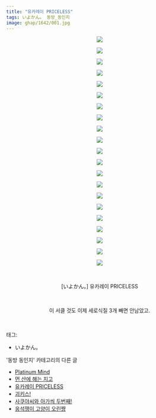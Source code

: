 ```yaml
---
title: "유카레이 PRICELESS"
tags: いよかん。 동방_동인지
image: ghap/1642/001.jpg
---
```

<div class="article">
<p style="text-align: center; clear: none; float: none;"><img src="{{ site.nasurl }}/ghap/1642/001.jpg"/></p>
<p style="text-align: center; clear: none; float: none;"><img src="{{ site.nasurl }}/ghap/1642/002.jpg"/></p>
<p style="text-align: center; clear: none; float: none;"><img src="{{ site.nasurl }}/ghap/1642/003.jpg"/></p>
<p style="text-align: center; clear: none; float: none;"><img src="{{ site.nasurl }}/ghap/1642/004.jpg"/></p>
<p style="text-align: center; clear: none; float: none;"><img src="{{ site.nasurl }}/ghap/1642/005.jpg"/></p>
<p style="text-align: center; clear: none; float: none;"><img src="{{ site.nasurl }}/ghap/1642/006.jpg"/></p>
<p style="text-align: center; clear: none; float: none;"><img src="{{ site.nasurl }}/ghap/1642/007.jpg"/></p>
<p style="text-align: center; clear: none; float: none;"><img src="{{ site.nasurl }}/ghap/1642/008.jpg"/></p>
<p style="text-align: center; clear: none; float: none;"><img src="{{ site.nasurl }}/ghap/1642/009.jpg"/></p>
<p style="text-align: center; clear: none; float: none;"><img src="{{ site.nasurl }}/ghap/1642/010.jpg"/></p>
<p style="text-align: center; clear: none; float: none;"><img src="{{ site.nasurl }}/ghap/1642/011.jpg"/></p>
<p style="text-align: center; clear: none; float: none;"><img src="{{ site.nasurl }}/ghap/1642/012.jpg"/></p>
<p style="text-align: center; clear: none; float: none;"><img src="{{ site.nasurl }}/ghap/1642/013.jpg"/></p>
<p style="text-align: center; clear: none; float: none;"><img src="{{ site.nasurl }}/ghap/1642/014.jpg"/></p>
<p style="text-align: center; clear: none; float: none;"><img src="{{ site.nasurl }}/ghap/1642/015.jpg"/></p>
<p style="text-align: center; clear: none; float: none;"><img src="{{ site.nasurl }}/ghap/1642/016.jpg"/></p>
<p style="text-align: center; clear: none; float: none;"><img src="{{ site.nasurl }}/ghap/1642/017.jpg"/></p>
<p style="text-align: center; clear: none; float: none;"><img src="{{ site.nasurl }}/ghap/1642/018.jpg"/></p>
<p style="text-align: center; clear: none; float: none;"><img src="{{ site.nasurl }}/ghap/1642/019.jpg"/></p>
<p style="text-align: center; clear: none; float: none;"><img src="{{ site.nasurl }}/ghap/1642/020.jpg"/></p>
<p style="text-align: center; clear: none; float: none;"><img src="{{ site.nasurl }}/ghap/1642/021.jpg"/></p>
<p style="text-align: center; clear: none; float: none;"><br/></p>
<p style="text-align: center; clear: none; float: none;">[いよかん。] 유카레이 PRICELESS</p>
<p style="text-align: center; clear: none; float: none;"><br/></p>
<p style="text-align: center; clear: none; float: none;">이 서클 것도 이제 세로식질 3개 빼면 안남았고.</p>
<p><br/></p>
</div><div class="tagTrail">
<p>태그: </p>
<ul>
<li>いよかん。</li>
</ul>
</div><div class="another">
<p>'동방 동인지' 카테고리의 다른 글</p>
<ul>
<li><a href="/2016-08-17-ghap_1648">Platinum Mind</a></li>
<li><a href="/2016-08-17-ghap_1647">먼 산에 해는 지고</a></li>
<li><a href="/2016-08-17-ghap_1642">유카레이 PRICELESS</a></li>
<li><a href="/2016-08-17-ghap_1641">괴키스!</a></li>
<li><a href="/2016-08-17-ghap_1640">사쿠야씨와 아가씌 두번째!</a></li>
<li><a href="/2016-08-17-ghap_1639">응석쟁이 고양이 오린쨩</a></li>
</ul>
</div><div class="cb_module cb_fluid">
<div class="cb_wrt cb_profile">
</div><!-- commentList close -->
</div>
<br/>
<p id="refer"></p>
<br/>
